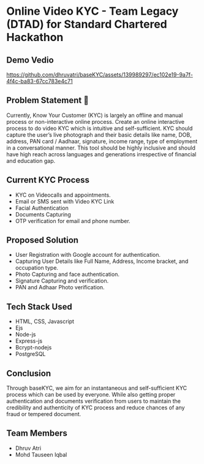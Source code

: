 # Online Video KYC - Team Legacy (DTAD) for Standard Chartered Hackathon

## Demo Vedio

https://github.com/dhruvatri/baseKYC/assets/139989297/ec102e19-9a7f-4f4c-ba83-67cc783e4c71


## Problem Statement 📝
Currently, Know Your Customer (KYC) is largely an offline and manual process or non-interactive online process. Create an online interactive process to do video KYC which is intuitive and self-sufficient. KYC should capture the user’s live photograph and their basic details like name, DOB, address, PAN card / Aadhaar, signature, income range, type of employment in a conversational manner. This tool should be highly inclusive and should have high reach across languages and generations irrespective of financial and education gap.

## Current KYC Process
- KYC on Videocalls and appointments.
- Email or SMS sent with Video KYC Link
- Facial Authentication 
- Documents Capturing
- OTP verification for email and phone number.

## Proposed Solution
- User Registration with Google account for authentication.
- Capturing User Details like Full Name, Address, Income bracket, and occupation type.
- Photo Capturing and face authentication.
- Signature Capturing and verification.
- PAN and Adhaar Photo verification.

## Tech Stack Used
- HTML, CSS, Javascript 
- Ejs
- Node-js
- Express-js
- Bcrypt-nodejs
- PostgreSQL

## Conclusion
Through baseKYC, we aim for an instantaneous and self-sufficient KYC process which can be used by everyone. While also getting proper authentication and documents verification from users to maintain the credibility and authenticity of KYC process and reduce chances of any fraud or tempered document.

## Team Members
- Dhruv Atri
- Mohd Tauseen Iqbal
